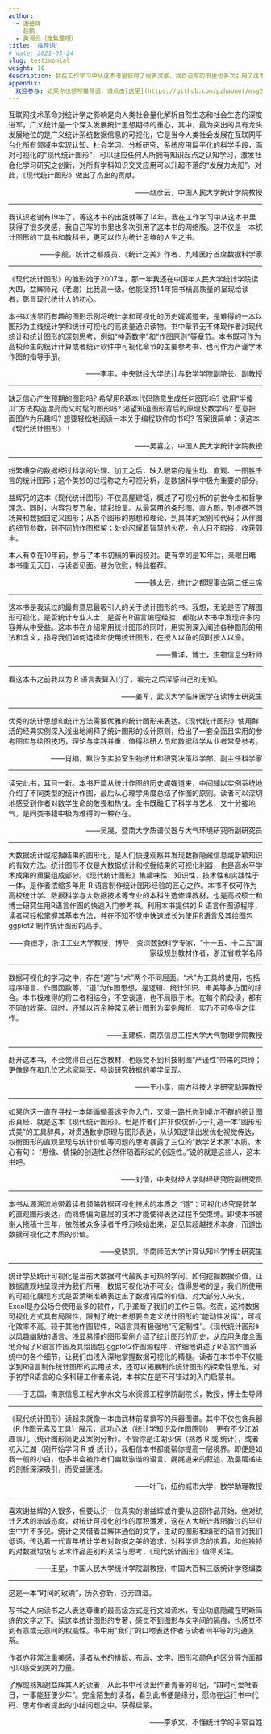 ```yaml
---
author: 
  - 谢益辉
  - 赵鹏
  - 黄湘云（搜集整理）
title: '推荐语'
# date: 2021-03-24
slug: testimonial
weight: 10
description: 我在工作学习中从这本书里获得了很多灵感，我自己写的书里也多次引用了这本书的网络版。这不仅是一本统计图形的工具书和教科书，更可以作为统计思维的人生之书......
appendix:
  欢迎参与: 如果你也想写推荐语，请点击[这里](https://github.com/pzhaonet/msg2020/blob/master/content/post/testimonial.md)提交。
---
```


互联网技术革命对统计学之影响是向人类社会量化解析自然生态和社会生态的深度进军，广义统计是一个深入发展统计思想期待的重心，其中，最为突出的具有龙头发展地位的是广义统计系统数据信息的可视化，它是当今人类社会发展在互联网平台化所有领域中实现认知、社会学习、分析研究、系统应用扁平化的科学手段，面对可视化的“现代统计图形”，可以适应任何人所拥有知识起点之认知学习，激发社会化学习研究之创新，对所有学科知识交叉应用可以升起不落的“发展力太阳”。对此，《现代统计图形》做出了杰出的贡献。

<p align="right">——赵彦云，中国人民大学统计学院教授</p>

---

我认识老谢有19年了，等这本书的出版就等了14年，我在工作学习中从这本书里获得了很多灵感，我自己写的书里也多次引用了这本书的网络版。这不仅是一本统计图形的工具书和教科书，更可以作为统计思维的人生之书。

<p align="right">——李舰，统计之都成员、《统计之美》作者、九峰医疗首席数据科学家</p>

---

《现代统计图形》的雏形始于2007年，那一年我还在中国年人民大学统计学院读大四，益辉师兄（老谢）比我高一级。他能坚持14年把书稿高质量的呈现给读者，彰显现代统计人的初心。

本书以浅显而有趣的图形示例将统计学和可视化的历史娓娓道来，是难得的一本以图形为主线统计学和统计可视化的高质量通识读物。书中章节无不体现作者对现代统计和统计图形的深刻思考，例如“神奇数字”和“作图原则”等章节。本书既可作为高校师生的统计计算或者统计软件中可视化章节的主要参考书、也可作为严谨学术作图的指导手册。

<p align="right">——李丰，中央财经大学统计与数学学院副院长、副教授</p>

---

缺乏信心产生预期的图形吗? 希望用R基本代码随意生成任何图形吗? 欲用“半傻瓜”方法构造漂亮而又时髦的图形吗? 渴望知道图形背后的原理及数学吗? 愿意把画图作为乐趣吗? 想要轻松地阅读一本关于编程软件的书吗? 答案很简单：读这本《现代统计图形》！

<p align="right">——吴喜之，中国人民大学统计学院教授</p>

---

纷繁嘈杂的数据经过科学的处理、加工之后，映入眼帘的是生动、直观、一图胜千言的统计图形；这个美妙的过程称之为可视分析，是数据科学中极为重要的部分。

益辉兄的这本《现代统计图形》不仅高屋建瓴，概述了可视分析的前世今生和哲学理念。同时，内容包罗万象，精彩纷呈。从最常用的条形图、直方图，到根据不同场景和数据自定义图形；从各个图形的思想和理论，到具体的案例和代码；从作图的细节参数，到不同的作图框架；处处闪耀着智慧的火花，令人目不暇接，收获颇丰。

本人有幸在10年前，参与了本书初稿的审阅校对。更有幸的是10年后，亲眼目睹本书重见天日，与读者见面。甚为欣慰，特此推荐。

<p align="right">——魏太云，统计之都理事会第二任主席</p>

---

这本书是我读过的最有意思最吸引人的关于统计图形的书。我想，无论是否了解图形可视化，是否统计专业人士，是否有R语言编程经验，都能从本书中发现许多内容并从中受益。这本书在介绍常用统计图形的同时，用实例深入阐述各种图形的用法和含义，指导我们如何选择和使用统计图形，在授人以鱼的同时授人以渔。

<p align="right">——曹洋，博士，生物信息分析师</p>

---

看这本书之前我以为 R 语言我算入门了，看完之后深感自己的无知。

<p align="right">——姜军，武汉大学临床医学在读博士研究生</p>

---

优秀的统计思想和统计方法需要优雅的统计图形来表达。《现代统计图形》使用鲜活的经典实例深入浅出地阐释了统计图形的设计原则，给出了一套全面且实用的参考图库与绘图技巧，理论与实践并重，值得科研人员和数据科学从业者常备参考。

<p align="right">——肖楠，默沙东实验室生物统计和研究决策科学部，副主任科学家</p>

---

读完此书，耳目一新。本书开篇从统计作图的历史娓娓道来，中间辅以实例系统地介绍了不同类型的统计作图，最后从心理学角度总结了作图的原则。读者可以深切地感受到作者对数学生命的敬畏和热忱。全书既融汇了科学与艺术，又十分接地气，是同类书籍中极为难得的一种存在。

<p align="right">——吴晟，暨南大学质谱仪器与大气环境研究所副研究员</p>

---

大数据统计或挖掘结果的图形化，是人们快速观察并发现数据隐藏信息或新颖知识的有效方法。统计图形不仅是大数据统计和挖掘结果的可视化利器，也是高水平学术成果的重要组成部分。《现代统计图形》集趣味性、知识性、技术性和实践性于一体，是作者浓缩多年用 R 语言制作统计图形经验的匠心之作。本书不仅可作为高校统计学、数据科学与大数据技术等专业的本科生选修课教材，也是高校硕士和博士研究生用R语言作图的快速入门参考书。利用本书提供的 R 语言作图源程序，读者可轻松掌握其基本方法，并在不知不觉中快速成长为使用R语言及其绘图包 ggplot2 制作统计图形的高手。

<p align="right">——黄德才，浙江工业大学教授，博导，资深数据科学专家，“十一五、十二五”国家级规划教材作者，浙江省教学名师</p>

---

数据可视化的学习之中，存在“道”与“术”两个不同层面。“术”为工具的使用，包括程序语言、作图函数等，“道”为作图思想，是逻辑、统计知识、审美等多方面的综合。本书极难得的将二者相结合，不空谈道，也不局限于术。在每个阶段读，都有不同的收获。同时，还辅以百余种常见统计图形为案例解析，实乃不可多得之佳作。

<p align="right">——王建栋，南京信息工程大学大气物理学院教授</p>

---

翻开这本书，不会觉得自己在念教材，也感觉不到科技制图“严谨性”带来的束缚；更像是在和几位艺术家聊天，畅谈研究数据的美学呈现。

<p align="right">——王小享，南方科技大学研究助理教授</p>

---

如果你这一直在寻找一本能循循善诱带你入门，又能一路托你到卓尔不群的统计图形真经，就是这本《现代统计图形》。但是作者们并非仅仅醉心于打造一本“图形形式美”的工具辞典，对贯通数学原理与图形表达，从认知逻辑出发优化视觉传达，权衡图形的直观呈现与统计价值等问题的思考暴露了三位的“数学艺术家”本质。木心有句： “思维、情操的创造性必然伴随着形式的创造性。”说的就是这些人，这本书吧。

<p align="right">——刘倩，中央财经大学财经研究院副研究员</p>

---

本书从源溯流地带着读者领略数据可视化技术的本质之 “道”：可视化终究是数学的直观图形表达，而熟练偏向底层的技术才能使得表达过程不受束缚。即使本书被谢大拖稿十三年，依然被众多读者千呼万唤始出来，足见其超越技术本身，而道出数据可视化之本质的价值。

<p align="right">——夏骁凯，华南师范大学计算认知科学博士研究生</p>

---

统计学及统计可视化是当前大数据时代最炙手可热的学问。如何挖掘数据价值，让数据直观地呈现并为我们所用，数据可视化功不可没。值得思考的是，我们所使用的可视化展现方式是否清晰准确表达出了数据背后的价值。对大部分人来说，Excel是办公场合使用最多的软件，几乎垄断了我们的工作日常。然而，这种数据可视化方式具有局限性，限制了统计者想要自定义统计图形的“能动性发挥”，可视化效率不高。较于其他作图软件，R语言具有极强地“可定制性”。《现代统计图形》以风趣幽默的语言、浅显易懂的图形案例介绍了统计图形的历史，从应用角度全面地介绍了R语言作图及其绘图包 ggplot2作图源程序，详细地讲述了R语言作图系统中的各个细节，让我们由浅入深地掌握数据可视化的精髓。读者在本书中不仅能学到R语言制作统计图形的实用技术，还可以拓展制作统计图形的探索性思维。对于初学R语言的众多科研工作者来说，本书实在是不可错过的入门启蒙书。

<p align="right">——于志国，南京信息工程大学水文与水资源工程学院副院长，教授，博士生导师</p>

---

《现代统计图形》读起来就像一本由武林前辈撰写的兵器图谱。其中不仅包含兵器（R 作图元素及工具）展示，武功心法（统计学知识及作图原则），更有不少江湖趣事儿（统计图形简史及案例分析）。不管你是江湖少侠（熟悉 R 或 统计），或者初入江湖（刚开始学习 R 或 统计），我相信本书都能帮你提高一层境界。即便是如我一般的小白，也多半会被作者们幽默诙谐的语言、娓娓道来的叙述、及层层递进的剖析深深吸引，而受益匪浅。
 
<p align="right">——叶飞，纽约城市大学，数学助理教授</p>

---

喜欢谢益辉的人很多，但要认识一位真实的谢益辉或许要从这部作品开始。他对统计艺术的赤诚态度，对统计可视化创作的厚积薄发，这在人大统计我所教过的毕业生中并不多见。统计之灵借着益辉体通俗的文字，生动的图形和缜密的语言对我们低语，传达着一代青年统计学者对数据之美的追求，对科学信念的执着，和他独特的对数据垃圾与艺术作品差别的关注与思考，《现代统计图形》值得关注。

<p align="right">——王星，中国人民大学统计学院副教授，中国大百科三版统计学卷编委</p>

---

这是一本“时间的玫瑰”，历久弥新，芬芳四溢。

写书之人向读书之人表达尊重的最高级方式是行文如流水，专业功底隐藏在明晰简练的文字之下。读这本统计图形的专著，感觉不到图形与文字间的隔痕，也感觉不到有意或无意间的权威性。书中用“我们”的口吻表达作者与读者间平等的沟通关系。

作者亦非常注重美感，读者从书的排版、布局、文字、图形和颜色的区分等方面都可以感受到美的力量。

了解或熟知谢益辉其人的读者，从此书中可读出作者青春的印记，“四时可爱唯春日，一事能狂便少年”。完全陌生的读者，看到此书便是缘分，愿你在运行书中代码、思考作者提出的小结问题之中，获得启蒙。

<p align="right">——李承文，不懂统计学的平常百姓</p>
